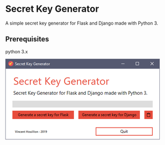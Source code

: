 # Secret Key Generator

A simple secret key generator for Flask and Django made with Python 3.

## Prerequisites
python 3.x

![screenshot](app/img/Screenshot.png)
